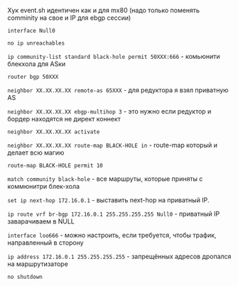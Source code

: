 Хук event.sh идентичен как и для mx80 (надо только поменять comminity на свое и IP для ebgp сессии)


`interface Null0`

`no ip unreachables`

`ip community-list standard black-hole permit 50XXX:666` - комьюнити блекхола для ASки

`router bgp 50XXX`

`neighbor XX.XX.XX.XX remote-as 65XXX` - для редуктора я взял приватную AS

`neighbor XX.XX.XX.XX ebgp-multihop 3` - это нужно если редуктор и бордер находятся не директ коннект

`neighbor XX.XX.XX.XX activate`

`neighbor XX.XX.XX.XX route-map BLACK-HOLE in` - route-map который и делает всю магию

`route-map BLACK-HOLE permit 10`

`match community black-hole` - все маршруты, которые приняты с коммюнитри блек-хола

`set ip next-hop 172.16.0.1` - выставить next-hop на приватный IP.

`ip route vrf br-bgp 172.16.0.1 255.255.255.255 Null0` - приватный IP заварачиваем в NULL

`interface loo666` - можно настроить, если требуется, чтобы трафик, направленный в сторону

`ip address 172.16.0.1 255.255.255.255` - запрещённых адресов дропался на маршрутизаторе

`no shutdown`
